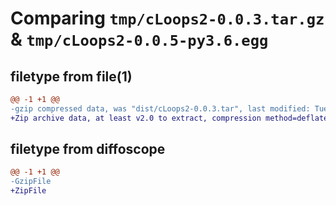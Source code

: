 # Comparing `tmp/cLoops2-0.0.3.tar.gz` & `tmp/cLoops2-0.0.5-py3.6.egg`

## filetype from file(1)

```diff
@@ -1 +1 @@
-gzip compressed data, was "dist/cLoops2-0.0.3.tar", last modified: Tue Nov  2 18:00:22 2021, max compression
+Zip archive data, at least v2.0 to extract, compression method=deflate
```

## filetype from diffoscope

```diff
@@ -1 +1 @@
-GzipFile
+ZipFile
```

